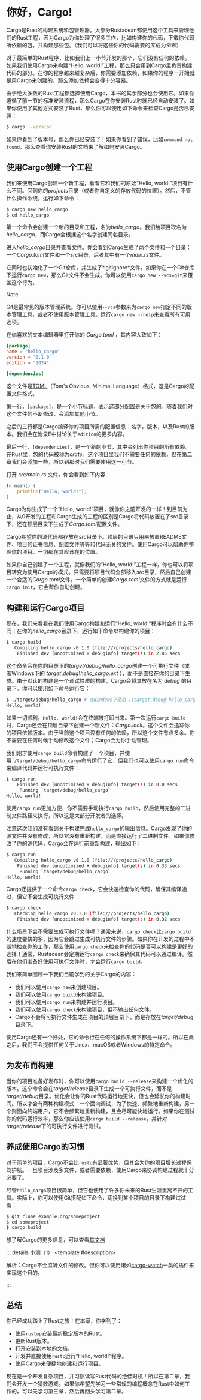 <script setup>
import {
  QuizProvider,
  Quiz,
  Radio,
  Option
} from "../../components/quiz"

</script>

# 你好，Cargo!

Cargo是Rust的构建系统和包管理器。大部分Rustacean都使用这个工具来管理他们的Rust工程，因为Cargo为你处理了很多工作，比如构建你的代码，下载你代码所依赖的包，并构建那些包。（我们可以将这些你的代码需要的库成为*依赖*）

对于最简单的Rust程序，比如我们上一小节开发的那个，它们没有任何的依赖。如果我们使用Cargo来构建“Hello, world!”工程，那么只会用到Cargo里负责构建代码的部分。在你的程序越来越复杂后，你需要添加依赖，如果你的程序一开始就是用Cargo来创建的，那么添加依赖会变得十分容易。

由于绝大多数的Rust工程都选择使用Cargo，本书的其余部分也会使用它。如果你遵循了前一节的标准安装流程，那么Cargo在你安装Rust时就已经自动安装了。如果你使用了其他方式安装了Rust，那么你可以使用如下命令来检查Cargo是否已安装：

```bash
$ cargo --version
```

如果你看到了版本号，那么你已经安装了！如果你看到了错误，比如`command not found`，那么查看你安装Rust的文档来了解如何安装Cargo。

## 使用Cargo创建一个工程

我们来使用Cargo创建一个新工程，看看它和我们的原始“Hello, world!”项目有什么不同。回到你的*projects*目录（或者你自定义的存放代码的位置）。然后，不管什么操作系统，运行如下命令：

```bash
$ cargo new hello_cargo
$ cd hello_cargo
```

第一个命令会创建一个新的目录和工程，名为*hello_cargo*。我们给项目取名为*hello_cargo*，而Cargo会根据这个名字创建同名目录。

进入*hello_cargo*目录并查看文件。你会看到Cargo生成了两个文件和一个目录：一个*Cargo.toml*文件和一个*src*目录，后者其中有一个*main.rs*文件。

它同时也初始化了一个Git仓库，并生成了*.gitignore*文件。如果你在一个Git仓库下运行`cargo new`，那么Git文件不会生成。你可以使用`cargo new --vcs=git`来覆盖这个行为。

> [!NOTE]
> Git是最常见的版本管理系统。你可以使用`--vcs`参数来为`cargo new`指定不同的版本管理工具，或者不使用版本管理工具。运行`cargo new --help`来查看所有可用选项。

在你喜欢的文本编辑器里打开你的 *Cargo.toml* ，其内容大致如下：

```toml
[package]
name = "hello_cargo"
version = "0.1.0"
edition = "2024"

[dependencies]
```

这个文件是[TOML](https://toml.io/)（Tom's Obvious, Minimal Language）格式，这是Cargo的配置文件格式。

第一行，`[package]`，是一个小节标题，表示这部分配置是关于包的。随着我们对这个文件的不断修改，会添加其他小节。

之后的三行都是Cargo编译你的项目所需的配置信息：名字，版本，以及Rust的版本。我们会在附录E中讨论关于`edition`的更多内容。

最后一行，`[dependencies]`，是一个新的小节，其中会列出你项目的所有依赖。在Rust里，包的代码被称为*crate*。这个项目里我们不需要任何的依赖，但在第二章我们会添加一些，所以到那时我们需要使用这一小节。

打开 *src/main.rs* 文件，你会看到如下内容：

```rust
fn main() {
    println!("Hello, world!");
}
```

Cargo为你生成了一个“Hello, world!”项目，就像你之前开发的一样！到目前为止，从0开发的工程和Cargo生成的工程的区别是Cargo将代码放置在了*src*目录下，还在顶层目录下生成了*Cargo.toml*配置文件。

Cargo期望你的源代码都存放在*src*目录下。顶层的目录只用来放置README文件、项目的证书信息、配置文件等等和代码无关的文件。使用Cargo可以帮助你整理你的项目。一切都在其应该在的位置。

如果你自己创建了一个工程，就像我们的“Hello, world!”工程一样，你也可以将项目转变为使用Cargo的模式。只需要将项目代码全部移入*src*目录，然后自己创建一个合适的*Cargo.toml*文件。一个简单的创建*Cargo.toml*文件的方式就是运行`cargo init`，它会帮你自动创建。

## 构建和运行Cargo项目

现在，我们来看看在我们使用Cargo构建和运行“Hello, world!”程序时会有什么不同！在你的*hello_cargo*目录下，运行如下命令以构建你的项目：

```bash
$ cargo build
   Compiling hello_cargo v0.1.0 (file:///projects/hello_cargo)
    Finished dev [unoptimized + debuginfo] target(s) in 2.85 secs
```

这个命令会在你的目录下的*target/debug/hello_cargo*创建一个可执行文件（或者Windows下的 *target\debug\hello_cargo.ext* ），而不是直接在你的目录下生成。由于默认的构建是一个调试性质的构建，Cargo会将其放在名为 *debug* 的目录下。你可以使用如下命令运行它：

```bash
$ ./target/debug/hello_cargo # 在Windows下使用 .\target\debug\hello_cargo.exe
Hello, world!
```

如果一切顺利，`Hello, world!`会在终端被打印出来。第一次运行`cargo build`时，Cargo还会在顶层目录下创建一个新文件：*Cargo.lock*。这个文件会追踪你的项目依赖版本。由于当前这个项目没有任何的依赖，所以这个文件有点多余。你不需要在任何时候手动修改这个文件；Cargo会为你手动管理。

我们刚才使用`cargo build`命令构建了一个项目，并使用`./target/debug/hello_cargo`命令运行了它，但我们也可以使用`cargo run`命令来编译代码并运行可执行文件：

```bash
$ cargo run
    Finished dev [unoptimized + debuginfo] target(s) in 0.0 secs
     Running `target/debug/hello_cargo`
Hello, world!
```

使用`cargo run`更加方便，你不需要手动执行`cargo build`，然后使用完整的二进制文件路径来执行，所以这是大部分开发者的选择。

注意这次我们没有看到关于构建完成`hello_cargo`的输出信息。Cargo发现了你的源文件并没有修改，所以它没有重新构建，而是直接运行了二进制文件。如果你修改了你的源代码，Cargo会在运行前重新构建，输出如下：

```bash
$ cargo run
   Compiling hello_cargo v0.1.0 (file:///projects/hello_cargo)
    Finished dev [unoptimized + debuginfo] target(s) in 0.33 secs
     Running `target/debug/hello_cargo`
Hello, world!
```

Cargo还提供了一个命令`cargo check`，它会快速检查你的代码，确保其编译通过，但它不会生成可执行文件：

```bash
$ cargo check
   Checking hello_cargo v0.1.0 (file:///projects/hello_cargo)
    Finished dev [unoptimized + debuginfo] target(s) in 0.32 secs
```

什么场景下会不需要生成可执行文件呢？通常来说，`cargo check`比`cargo build`的速度要快的多，因为它会跳过生成可执行文件的步骤。如果你在开发的过程中不断地检查你的工作，那么使用`cargo check`来检查你的代码是否可以构建是更好的选择！通常，Rustacean会定期运行`cargo check`来确保其代码可以通过编译。然后在他们准备好使用可执行文件时，才会运行`cargo build`。

我们来简单回顾一下我们目前学到的关于Cargo的内容：

- 我们可以使用`cargo new`来创建项目。
- 我们可以使用`cargo build`来构建项目。
- 我们可以使用`cargo run`来构建并运行项目。
- 我们可以使用`cargo check`来构建项目，但不输出任何文件。
- Cargo不会将可执行文件生成在项目的顶层目录下，而是存放在*target/debug*目录下。

使用Cargo还有一个好处，它的命令行在任何的操作系统下都是一样的。所以在此之后，我们不会提供任何关于Linux、macOS或者Windows的特定命令。

## 为发布而构建

当你的项目准备好发布时，你可以使用`cargo build --release`来构建一个优化的版本。这个命令会在*target/release*目录下生成一个可执行文件，而不是*target/debug*目录。优化会让你的Rust代码运行地更快，但也会延长你的构建时间。所以才会有两种构建模式：一个面向调试，为了快速、频繁地重新构建，另一个则面向终端用户，它不会频繁地重新构建，且会尽可能快地运行。如果你在测试你的代码运行效率，那么你应该使用`cargo build --release`，并针对*target/release*下的可执行文件进行测试。

## 养成使用Cargo的习惯

对于简单的项目，Cargo不会比`rustc`有显著优势，但其会为你的项目增长过程保驾护航。一旦项目涉及多文件，或者需要依赖，使用Cargo来协调构建过程就十分必要了。

尽管`hello_cargo`项目很简单，但它也使用了许多你未来的Rust生涯里离不开的工具。实际上，你可以使用Git搭配如下命令，切换到某个项目的目录下构建试试看：

```bash
$ git clone example.org/someproject
$ cd someproject
$ cargo build
```

想了解Cargo的更多信息，可以查看[其文档](https://doc.rust-lang.org/cargo/)

::: details 小测（1）
<QuizProvider>
<Quiz>
<template #description>

解析：Cargo不会监听文件的修改。但你可以使用诸如[cargo-watch](https://crates.io/crates/cargo-watch)一类的插件来实现这个目的。

</template>
<template #quiz>

假设你下载了一个Cargo项目，然后使用`cargo run`运行了它。以下哪一个说法是**不正确**的？

<Radio>
<Option label="Cargo会执行项目的二进制文件" />
<Option label="Cargo会监听文件的修改，并在其发生修改时重新执行二进制文件" answer />
<Option label="Cargo会下载并构建项目所需的任何依赖" />
<Option label="Cargo会在target/debug目录下生成可执行文件" />
</Radio>

</template>
</Quiz>
</QuizProvider>
:::

## 总结

你已经成功踏上了Rust之旅！在本章，你学到了：

- 使用`rustup`安装最新稳定版本的Rust。
- 更新Rust版本。
- 打开安装到本地的文档。
- 开发并直接使用`rustc`运行“Hello, world!”程序。
- 使用Cargo来便捷地创建和运行项目。

现在是一个开发复杂项目，并习惯读写Rust代码的绝佳时机！所以在第二章，我们会开发一个猜数游戏。如果你希望先学习一些常规的编程概念在Rust中如何工作的，可以先学习第三章，然后再回头学习第二章。
